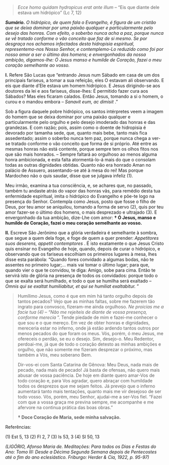 > *Ecce homo quidam hydropicus erat ante illum* – “Eis que diante dele estava um hidrópico” (Lc 7, 12)

***Sumário.** O hidrópico, de quem fala o Evangelho, é figura de um cristão que se deixa dominar por uma paixão qualquer e particularmente pelo desejo das honras. Com efeito, o soberbo nunca acha a paz, porque nunca se vê tratado conforme o vão conceito que faz de si mesmo. Se por desgraça nos achamos infectados desta hidropisia espiritual, representemo-nos Nosso Senhor, e contemplemo-Lo reduzido como foi por nosso amor a ser o último dos homens; e envergonhados da nossa ambição, digamos-lhe: Ó Jesus manso e humilde de Coração, fazei o meu coração semelhante ao vosso.*

**I.** Refere São Lucas que “entrando Jesus num Sábado em casa de um dos principais fariseus, a tomar a sua refeição, eles O estavam ali observando. E eis que diante d’Ele estava um homem hidrópico. E Jesus dirigindo-se aos doutores da lei e aos fariseus, disse-lhes: É permitido fazer cura aos Sábados? Mas eles ficaram calados. Então Jesus, tomando a si o homem, o curou e o mandou embora – *Sanavit eum, ac dimisit* .”

Sob a figura daquele pobre hidrópico, os santos intérpretes veem a imagem do homem que se deixa dominar por uma paixão qualquer e particularmente pelo orgulho e pelo desejo imoderado das honras e das grandezas. E com razão; pois, assim como o doente de hidropisia é devorado por tamanha sede, que, quanto mais bebe, tanto mais fica assedentado; assim o soberbo nunca tem paz, porque nunca chega a ver-se tratado conforme o vão conceito que forma de si próprio. Até entre as mesmas honras não está contente, porque sempre tem os olhos fitos nos que são mais honrados. – Sempre faltará ao orgulhoso ao menos alguma honra ambicionada, e esta falta atormentá-lo-á mais do que o consolam todas as outras dignidades obtidas. Quanto não era honrado Aman no palácio de Assuero, assentando-se até à mesa do rei! Mas porque Mardocheo não o quis saudar, disse que se julgava infeliz (1).

Meu irmão, examina a tua consciência, e, se achares que, no passado, também tu andaste atrás do vapor das honras vãs, para remédio desta tua enfermidade espiritual, imita o hidrópico do Evangelho e põe-te logo na presença do Senhor. Contempla como Jesus, posto que fosse o filho de Deus, por teu amor se aniquilou, tomando a forma de servo (2), quis por teu amor fazer-se o último dos homens, o mais desprezado e ultrajado (3). E envergonhado da tua ambição, dize-Lhe com amor: **† Ó Jesus, manso e humilde de Coração, fazei o meu coração semelhante ao vosso.**

**II.** Escreve São Jerônimo que a glória verdadeira é semelhante à sombra, que segue a quem dela foge, e foge de quem a quer prender: *Appetitores suos deserens, appetit contemptores* . É isto exatamente o que Jesus Cristo quis ensinar no Evangelho de hoje, quando, depois de curar o hidrópico, e observando que os fariseus escolhiam os primeiros lugares à mesa, lhes disse esta parábola: “Quando fores convidado a algumas bodas, não te assentes no primeiro lugar;… mais vai tomar o último lugar; para que, quando vier o que te convidou, te diga: Amigo, sobe para cima. Então te servirá isto de glória na presença de todos os convidados: porque todo o que se exalta será humilhado, e todo o que se humilha será exaltado – *Omnis qui se exaltat humiliabitur, et qui se humiliat exaltabitur.* ”

> Humílimo Jesus, como é que em mim há tanto orgulho depois de tantos pecados? Vejo que as minhas faltas, sobre me fazerem tão ingrato para convosco, fizeram-me ainda orgulhoso. *Ne proicias me a facie tua (4) – “Não me rejeiteis de diante de vossa presença, conforme merecia* ”. Tende piedade de mim e fazei-me conhecer o que sou e o que mereço. Em vez de obter honras e dignidades, mereceria estar no inferno, onde já estão ardendo tantos outros por menos pecados do que foram os meus. Vós, porém, ó meu Jesus, me ofereceis o perdão, se eu o desejo. Sim, desejo-o. Meu Redentor, perdoai-me, já que de todo o coração detesto as minhas ambições e orgulho, que não somente me fizeram desprezar o próximo, mas também a Vós, meu soberano Bem.
>
> Dir-vos-ei com Santa Catarina de Gênova: Meu Deus, nada mais de pecado, nada mais de pecado! Já basta de ofensas, não quero mais abusar de vossa paciência. De hoje em diante quero amar-Vos de todo coração e, para Vos agradar, quero abraçar com humildade todos os desprezos que me sejam feitos. Já prevejo que o inferno aumentará tanto mais tentações, quanto mais me vir desejoso de ser todo vosso. Vós, porém, meu Senhor, ajudai-me a ser-Vos fiel. “Fazei com que a vossa graça me previna sempre, me acompanhe e me afervore na continua prática das boas obras.”
>
> **† Doce Coração de Maria, sede minha salvação.**

Referências:

\(1\) Est 5, 13 (2) Fl 2, 7 (3) Is 53, 3 (4) Sl 50, 13

*(LIGÓRIO, Afonso Maria de. Meditações: Para todos os Dias e Festas do Ano: Tomo III: Desde a Décima Segunda Semana depois de Pentecostes até o fim do ano eclesiástico. Friburgo: Herder & Cia, 1922, p. 95-97)*
